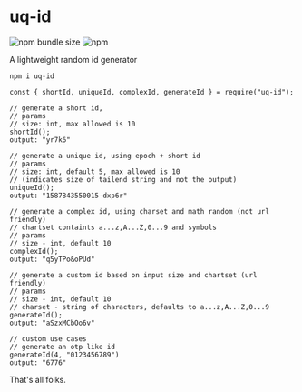 # uq-id

![npm bundle size](https://img.shields.io/bundlephobia/min/uq-id)
![npm](https://img.shields.io/npm/v/uq-id)

A lightweight random id generator

    npm i uq-id

    const { shortId, uniqueId, complexId, generateId } = require("uq-id");

    // generate a short id,
    // params
    // size: int, max allowed is 10
    shortId();
    output: "yr7k6"

    // generate a unique id, using epoch + short id
    // params
    // size: int, default 5, max allowed is 10
    // (indicates size of tailend string and not the output)
    uniqueId();
    output: "1587843550015-dxp6r"

    // generate a complex id, using charset and math random (not url friendly)
    // chartset containts a...z,A...Z,0...9 and symbols
    // params
    // size - int, default 10
    complexId();
    output: "q5yTPo&oPUd"

    // generate a custom id based on input size and chartset (url friendly)
    // params
    // size - int, default 10
    // charset - string of characters, defaults to a...z,A...Z,0...9
    generateId();
    output: "aSzxMCbOo6v"

    // custom use cases
    // generate an otp like id
    generateId(4, "0123456789")
    output: "6776"

That's all folks.
